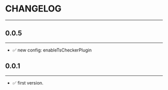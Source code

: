 # CHANGELOG
---

## 0.0.5
---
- ✅ new config: enableTsCheckerPlugin

## 0.0.1
---
- ✅ first version.